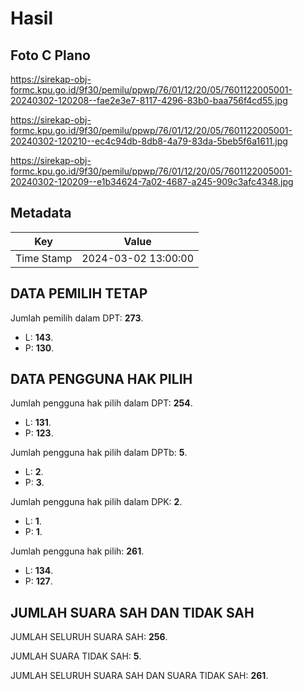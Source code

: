 # Hasil

## Foto C Plano

https://sirekap-obj-formc.kpu.go.id/9f30/pemilu/ppwp/76/01/12/20/05/7601122005001-20240302-120208--fae2e3e7-8117-4296-83b0-baa756f4cd55.jpg

https://sirekap-obj-formc.kpu.go.id/9f30/pemilu/ppwp/76/01/12/20/05/7601122005001-20240302-120210--ec4c94db-8db8-4a79-83da-5beb5f6a1611.jpg

https://sirekap-obj-formc.kpu.go.id/9f30/pemilu/ppwp/76/01/12/20/05/7601122005001-20240302-120209--e1b34624-7a02-4687-a245-909c3afc4348.jpg


## Metadata

| Key        | Value               |
| ---------- | ------------------- |
| Time Stamp | 2024-03-02 13:00:00 |


## DATA PEMILIH TETAP

Jumlah pemilih dalam DPT: **273**.
 * L: **143**.
 * P: **130**.

## DATA PENGGUNA HAK PILIH

Jumlah pengguna hak pilih dalam DPT: **254**.
 * L: **131**.
 * P: **123**.

Jumlah pengguna hak pilih dalam DPTb: **5**.
 * L: **2**.
 * P: **3**.

Jumlah pengguna hak pilih dalam DPK: **2**.
 * L: **1**.
 * P: **1**.

Jumlah pengguna hak pilih: **261**.
 * L: **134**.
 * P: **127**.

## JUMLAH SUARA SAH DAN TIDAK SAH

JUMLAH SELURUH SUARA SAH: **256**.

JUMLAH SUARA TIDAK SAH: **5**.

JUMLAH SELURUH SUARA SAH DAN SUARA TIDAK SAH: **261**.


